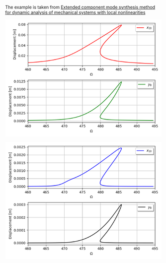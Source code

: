 The example is taken from [Extended component mode synthesis method for dynamic analysis of mechanical systems with local nonlinearities](https://doi.org/10.1016/j.jsv.2023.118227)

![1st order nonlinear response](HBM_1st_order.png)

![3rd order nonlinear response](HBM_3rd_order.png)

